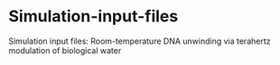 # Simulation-input-files
Simulation input files: Room-temperature DNA unwinding via terahertz modulation of biological water
